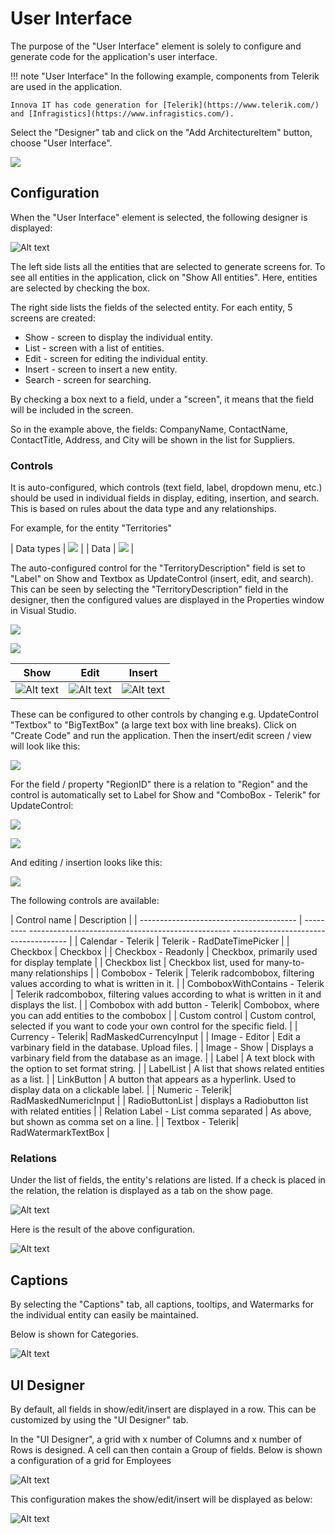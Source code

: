 # User Interface

The purpose of the "User Interface" element is solely to configure and generate code for the application's user interface.

!!! note "User Interface"
    In the following example, components from Telerik are used in the application.

    Innova IT has code generation for [Telerik](https://www.telerik.com/) and [Infragistics](https://www.infragistics.com/).

Select the "Designer" tab and click on the "Add ArchitectureItem" button, choose "User Interface".

![](../media/ui_0.png)

## Configuration

When the "User Interface" element is selected, the following designer is displayed:

![Alt text](media/wpf-ui-5.png)

The left side lists all the entities that are selected to generate screens for. To see all entities in the application, click on "Show All entities". Here, entities are selected by checking the box.

The right side lists the fields of the selected entity. For each entity, 5 screens are created:

- Show - screen to display the individual entity.
- List - screen with a list of entities.
- Edit - screen for editing the individual entity.
- Insert - screen to insert a new entity.
- Search - screen for searching.

By checking a box next to a field, under a "screen", it means that the field will be included in the screen.

So in the example above, the fields: CompanyName, ContactName, ContactTitle, Address, and City will be shown in the list for Suppliers.

### Controls

It is auto-configured, which controls (text field, label, dropdown menu, etc.) should be used in individual fields in display, editing, insertion, and search. This is based on rules about the data type and any relationships.

For example, for the entity "Territories"

| Data types | ![](media/ui_2021-02-08-13-16-18.png) |
| Data | ![](media/_ui2021-02-08-13-14-51.png) |

The auto-configured control for the "TerritoryDescription" field is set to "Label" on Show and Textbox as UpdateControl (insert, edit, and search). This can be seen by selecting the "TerritoryDescription" field in the designer, then the configured values are displayed in the Properties window in Visual Studio.

![](../media/ui_3.png)

![](../media/ui_4.png)

| Show | Edit | Insert |
| -------------------------------------------- | ---------------------------------------- | ----------------------------------- |
| ![Alt text](media/wpf-ui.png) | ![Alt text](media/wpf-ui-1.png) | ![Alt text](media/wpf-ui-2.png) |

These can be configured to other controls by changing e.g. UpdateControl "Textbox" to "BigTextBox" (a large text box with line breaks). Click on "Create Code" and run the application. Then the insert/edit screen / view will look like this:

![](../media/ui_5.png)

For the field / property "RegionID" there is a relation to "Region" and the control is automatically set to Label for Show and "ComboBox - Telerik" for UpdateControl:

![](../media/ui_6.png)

![](../media/ui_7.png)

And editing / insertion looks like this:

![](../media/ui_8.png)

The following controls are available:

| Control name | Description |
| --------------------------------------- | --------- -------------------------------------------------- ------------------------------------- |
| Calendar - Telerik | Telerik - RadDateTimePicker |
| Checkbox | Checkbox |
| Checkbox - Readonly | Checkbox, primarily used for display template |
| Checkbox list | Checkbox list, used for many-to-many relationships |
| Combobox - Telerik | Telerik radcombobox, filtering values according to what is written in it. |
| ComboboxWithContains - Telerik | Telerik radcombobox, filtering values according to what is written in it and displays the list. |
| Combobox with add button - Telerik| Combobox, where you can add entities to the combobox |
| Custom control | Custom control, selected if you want to code your own control for the specific field. |
| Currency - Telerik| RadMaskedCurrencyInput |
| Image - Editor | Edit a varbinary field in the database. Upload files. |
| Image - Show | Displays a varbinary field from the database as an image. |
| Label | A text block with the option to set format string. |
| LabelList | A list that shows related entities as a list. |
| LinkButton | A button that appears as a hyperlink. Used to display data on a clickable label. |
| Numeric - Telerik| RadMaskedNumericInput |
| RadioButtonList | displays a Radiobutton list with related entities |
| Relation Label - List comma separated | As above, but shown as comma set on a line. |
| Textbox - Telerik| RadWatermarkTextBox  |

### Relations

Under the list of fields, the entity's relations are listed. If a check is placed in the relation, the relation is displayed as a tab on the show page.

![Alt text](media/wpf-ui-3.png)

Here is the result of the above configuration.

![Alt text](media/wpf-ui-4.png)

## Captions

By selecting the "Captions" tab, all captions, tooltips, and Watermarks for the individual entity can easily be maintained.

Below is shown for Categories.

![Alt text](media/wpf-ui-6.png)

## UI Designer

By default, all fields in show/edit/insert are displayed in a row. This can be customized by using the "UI Designer" tab.

In the "UI Designer", a grid with x number of Columns and x number of Rows is designed. A cell can then contain a Group of fields. Below is shown a configuration of a grid for Employees

![Alt text](media/wpf-ui-7.png)

This configuration makes the show/edit/insert will be displayed as below:

![Alt text](media/wpf-ui-8.png)